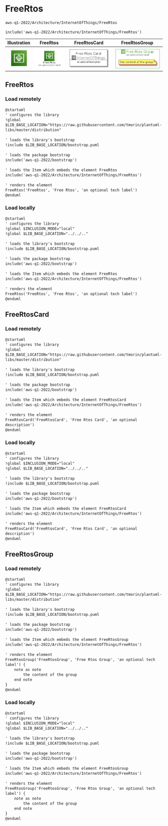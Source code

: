 # FreeRtos


```text
aws-q1-2022/Architecture/InternetOfThings/FreeRtos
```

```text
include('aws-q1-2022/Architecture/InternetOfThings/FreeRtos')
```



| Illustration | FreeRtos | FreeRtosCard | FreeRtosGroup |
| :---: | :---: | :---: | :---: |
| ![illustration for Illustration](../../../aws-q1-2022/Architecture/InternetOfThings/FreeRtos.png) | ![illustration for FreeRtos](../../../aws-q1-2022/Architecture/InternetOfThings/FreeRtos.Local.png) | ![illustration for FreeRtosCard](../../../aws-q1-2022/Architecture/InternetOfThings/FreeRtosCard.Local.png) | ![illustration for FreeRtosGroup](../../../aws-q1-2022/Architecture/InternetOfThings/FreeRtosGroup.Local.png) |




## FreeRtos

### Load remotely
```plantuml
@startuml
' configures the library
!global $LIB_BASE_LOCATION="https://raw.githubusercontent.com/tmorin/plantuml-libs/master/distribution"

' loads the library's bootstrap
!include $LIB_BASE_LOCATION/bootstrap.puml

' loads the package bootstrap
include('aws-q1-2022/bootstrap')

' loads the Item which embeds the element FreeRtos
include('aws-q1-2022/Architecture/InternetOfThings/FreeRtos')

' renders the element
FreeRtos('FreeRtos', 'Free Rtos', 'an optional tech label')
@enduml
```

### Load locally
```plantuml
@startuml
' configures the library
!global $INCLUSION_MODE="local"
!global $LIB_BASE_LOCATION="../../.."

' loads the library's bootstrap
!include $LIB_BASE_LOCATION/bootstrap.puml

' loads the package bootstrap
include('aws-q1-2022/bootstrap')

' loads the Item which embeds the element FreeRtos
include('aws-q1-2022/Architecture/InternetOfThings/FreeRtos')

' renders the element
FreeRtos('FreeRtos', 'Free Rtos', 'an optional tech label')
@enduml
```

## FreeRtosCard

### Load remotely
```plantuml
@startuml
' configures the library
!global $LIB_BASE_LOCATION="https://raw.githubusercontent.com/tmorin/plantuml-libs/master/distribution"

' loads the library's bootstrap
!include $LIB_BASE_LOCATION/bootstrap.puml

' loads the package bootstrap
include('aws-q1-2022/bootstrap')

' loads the Item which embeds the element FreeRtosCard
include('aws-q1-2022/Architecture/InternetOfThings/FreeRtos')

' renders the element
FreeRtosCard('FreeRtosCard', 'Free Rtos Card', 'an optional description')
@enduml
```

### Load locally
```plantuml
@startuml
' configures the library
!global $INCLUSION_MODE="local"
!global $LIB_BASE_LOCATION="../../.."

' loads the library's bootstrap
!include $LIB_BASE_LOCATION/bootstrap.puml

' loads the package bootstrap
include('aws-q1-2022/bootstrap')

' loads the Item which embeds the element FreeRtosCard
include('aws-q1-2022/Architecture/InternetOfThings/FreeRtos')

' renders the element
FreeRtosCard('FreeRtosCard', 'Free Rtos Card', 'an optional description')
@enduml
```

## FreeRtosGroup

### Load remotely
```plantuml
@startuml
' configures the library
!global $LIB_BASE_LOCATION="https://raw.githubusercontent.com/tmorin/plantuml-libs/master/distribution"

' loads the library's bootstrap
!include $LIB_BASE_LOCATION/bootstrap.puml

' loads the package bootstrap
include('aws-q1-2022/bootstrap')

' loads the Item which embeds the element FreeRtosGroup
include('aws-q1-2022/Architecture/InternetOfThings/FreeRtos')

' renders the element
FreeRtosGroup('FreeRtosGroup', 'Free Rtos Group', 'an optional tech label') {
    note as note
        the content of the group
    end note
}
@enduml
```

### Load locally
```plantuml
@startuml
' configures the library
!global $INCLUSION_MODE="local"
!global $LIB_BASE_LOCATION="../../.."

' loads the library's bootstrap
!include $LIB_BASE_LOCATION/bootstrap.puml

' loads the package bootstrap
include('aws-q1-2022/bootstrap')

' loads the Item which embeds the element FreeRtosGroup
include('aws-q1-2022/Architecture/InternetOfThings/FreeRtos')

' renders the element
FreeRtosGroup('FreeRtosGroup', 'Free Rtos Group', 'an optional tech label') {
    note as note
        the content of the group
    end note
}
@enduml
```

